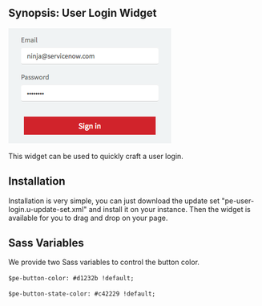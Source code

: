 ## Synopsis: User Login Widget

![](../../images/pe-user-login-1.png)

This widget can be used to quickly craft a user login.

## Installation

Installation is very simple, you can just download the update set "pe-user-login.u-update-set.xml" and install it on your instance. Then the widget is available for you to drag and drop on your page.

## Sass Variables

We provide two Sass variables to control the button color.

`$pe-button-color: #d1232b !default;`

`$pe-button-state-color: #c42229 !default;`